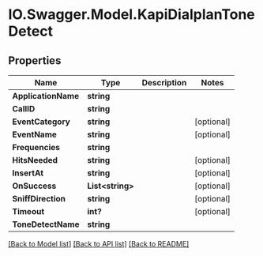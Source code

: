 # IO.Swagger.Model.KapiDialplanToneDetect
## Properties

Name | Type | Description | Notes
------------ | ------------- | ------------- | -------------
**ApplicationName** | **string** |  | 
**CallID** | **string** |  | 
**EventCategory** | **string** |  | [optional] 
**EventName** | **string** |  | [optional] 
**Frequencies** | **string** |  | 
**HitsNeeded** | **string** |  | [optional] 
**InsertAt** | **string** |  | [optional] 
**OnSuccess** | **List&lt;string&gt;** |  | [optional] 
**SniffDirection** | **string** |  | [optional] 
**Timeout** | **int?** |  | [optional] 
**ToneDetectName** | **string** |  | 

[[Back to Model list]](../README.md#documentation-for-models) [[Back to API list]](../README.md#documentation-for-api-endpoints) [[Back to README]](../README.md)

